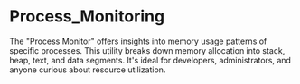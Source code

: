 # Process_Monitoring
The "Process Monitor" offers insights into memory usage patterns of specific processes. This utility breaks down memory allocation into stack, heap, text, and data segments. It's ideal for developers, administrators, and anyone curious about resource utilization.
